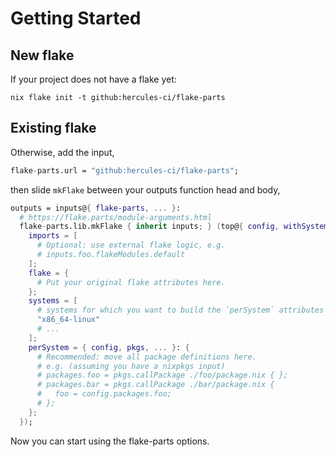 # Getting Started

## New flake

If your project does not have a flake yet:

```console
nix flake init -t github:hercules-ci/flake-parts
```

## Existing flake

Otherwise, add the input,

```nix
flake-parts.url = "github:hercules-ci/flake-parts";
```

then slide `mkFlake` between your outputs function head and body,

```nix
outputs = inputs@{ flake-parts, ... }:
  # https://flake.parts/module-arguments.html
  flake-parts.lib.mkFlake { inherit inputs; } (top@{ config, withSystem, moduleWithSystem, ... }: {
    imports = [
      # Optional: use external flake logic, e.g.
      # inputs.foo.flakeModules.default
    ];
    flake = {
      # Put your original flake attributes here.
    };
    systems = [
      # systems for which you want to build the `perSystem` attributes
      "x86_64-linux"
      # ...
    ];
    perSystem = { config, pkgs, ... }: {
      # Recommended: move all package definitions here.
      # e.g. (assuming you have a nixpkgs input)
      # packages.foo = pkgs.callPackage ./foo/package.nix { };
      # packages.bar = pkgs.callPackage ./bar/package.nix {
      #   foo = config.packages.foo;
      # };
    };
  });
```

Now you can start using the flake-parts options.
